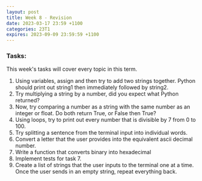 ```yaml
---
layout: post
title: Week 8 - Revision
date: 2023-03-17 23:59 +1100
categories: 23T1
expires: 2023-09-09 23:59:59 +1100
---
```


### Tasks:
This week's tasks will cover every topic in this term.
1. Using variables, assign and then try to add two strings together. Python should print out string1 then immediately followed by string2.
2. Try multiplying a string by a number, did you expect what Python returned?
3. Now, try comparing a number as a string with the same number as an integer or float. Do both return True, or False then True?
4. Using loops, try to print out every number that is divisible by 7 from 0 to 100.
5. Try splitting a sentence from the terminal input into individual words.
6. Convert a letter that the user provides into the equivalent ascii decimal number.
7. Write a function that converts binary into hexadecimal
8. Implement tests for task 7.
9. Create a list of strings that the user inputs to the terminal one at a time. Once the user sends in an empty string, repeat everything back.